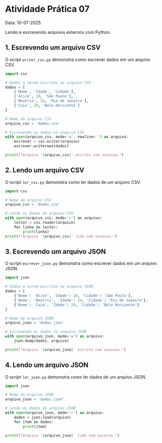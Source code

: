 # Atividade Prática 07
Data: 10-07-2025 <br>

Lendo e escrevendo arquivos externos com Python.

## 1. Escrevendo um arquivo CSV

O script `writer_csv.py` demonstra como escrever dados em um arquivo CSV.

```python
import csv

# Dados a serem escritos no arquivo CSV
dados = [
    ['Nome', 'Idade', 'Cidade'],
    ['Alice', 20, 'São Paulo'],
    ['Beatriz', 24, 'Rio de Janeiro'],
    ['Caio', 28, 'Belo Horizonte']
]

# Nome do arquivo CSV
arquivo_csv = 'dados.csv'

# Escrevendo os dados no arquivo CSV
with open(arquivo_csv, mode='w', newline='') as arquivo:
    escrever = csv.writer(arquivo)
    escrever.writerows(dados)

print(f"Arquivo '{arquivo_csv}' escrito com sucesso.")
```
## 2. Lendo um arquivo CSV

O script `ler_csv.py` demonstra como ler dados de um arquivo CSV.

```python
import csv

# Nome do arquivo CSV
arquivo_csv = 'dados.csv'

# Lendo os dados do arquivo CSV
with open(arquivo_csv, mode='r') as arquivo:
    leitor = csv.reader(arquivo)
    for linha in leitor:
        print(linha)
print(f"Arquivo '{arquivo_csv}' lido com sucesso.")
```

## 3. Escrevendo um arquivo JSON

O script `escrever_json.py` demonstra como escrever dados em um arquivo JSON.

```python
import json

# Dados a serem escritos no arquivo JSON
dados = [
    {'Nome': 'Alice', 'Idade': 20, 'Cidade': 'São Paulo'},
    {'Nome': 'Beatriz', 'Idade': 24, 'Cidade': 'Rio de Janeiro'},
    {'Nome': 'Caio', 'Idade': 28, 'Cidade': 'Belo Horizonte'}
]

# Nome do arquivo JSON
arquivo_json = 'dados.json'

# Escrevendo os dados no arquivo JSON
with open(arquivo_json, mode='w') as arquivo:
    json.dump(dados, arquivo)

print(f"Arquivo '{arquivo_json}' escrito com sucesso.")
```

## 4. Lendo um arquivo JSON

O script `ler_json.py` demonstra como ler dados de um arquivo JSON.

```python
import json

# Nome do arquivo JSON
arquivo_json = 'dados.json'

# Lendo os dados do arquivo JSON
with open(arquivo_json, mode='r') as arquivo:
    dados = json.load(arquivo)
    for item in dados:
        print(item)

print(f"Arquivo '{arquivo_json}' lido com sucesso.")
```
